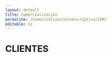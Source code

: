 ```yaml
---
layout: default
title: Comercializacion
permalink: /Comercializacion/descriptivo/CRM/
editable: si
---
```


# CLIENTES

